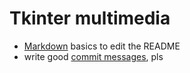 # Tkinter multimedia


- [Markdown](https://www.markdownguide.org/cheat-sheet) basics to edit the README
- write good [commit messages](https://chris.beams.io/posts/git-commit/), pls